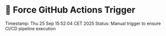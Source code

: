 # 🚀 Force GitHub Actions Trigger

Timestamp: Thu 25 Sep 15:52:04 CET 2025
Status: Manual trigger to ensure CI/CD pipeline execution
